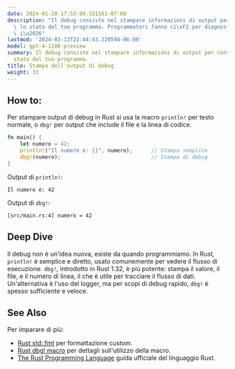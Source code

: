 ```yaml
---
date: 2024-01-20 17:53:09.331161-07:00
description: "Il debug consiste nel stampare informazioni di output per controllare\
  \ lo stato del tuo programma. Programmatori fanno ci\xF2 per diagnosticare e sistemare\
  \ i\u2026"
lastmod: '2024-03-13T22:44:43.220594-06:00'
model: gpt-4-1106-preview
summary: Il debug consiste nel stampare informazioni di output per controllare lo
  stato del tuo programma.
title: Stampa dell'output di debug
weight: 33
---
```


## How to:
Per stampare output di debug in Rust si usa la macro `println!` per testo normale, o `dbg!` per output che include il file e la linea di codice.

```Rust
fn main() {
    let numero = 42;
    println!("Il numero è: {}", numero);      // Stampa semplice
    dbg!(numero);                             // Stampa di debug
}
```
Output di `println!`:
```
Il numero è: 42
```
Output di `dbg!`:
```
[src/main.rs:4] numero = 42
```

## Deep Dive
Il debug non è un'idea nuova, esiste da quando programmiamo. In Rust, `println!` è semplice e diretto, usato comunemente per vedere il flusso di esecuzione. `dbg!`, introdotto in Rust 1.32, è più potente: stampa il valore, il file, e il numero di linea, il che è utile per tracciare il flusso di dati. Un'alternativa è l'uso del logger, ma per scopi di debug rapido, `dbg!` è spesso sufficiente e veloce.

## See Also
Per imparare di più:

- [Rust std::fmt](https://doc.rust-lang.org/std/fmt/) per formattazione custom.
- [Rust dbg! macro](https://doc.rust-lang.org/std/macro.dbg.html) per dettagli sull'utilizzo della macro.
- [The Rust Programming Language](https://doc.rust-lang.org/book/) guida ufficiale del linguaggio Rust.
